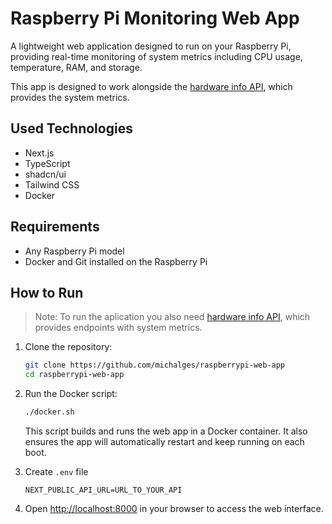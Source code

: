 # Raspberry Pi Monitoring Web App

A lightweight web application designed to run on your Raspberry Pi, providing real-time monitoring of system metrics including CPU usage, temperature, RAM, and storage.

This app is designed to work alongside the [hardware info API](https://github.com/michalges/raspberrypi-hardware-info-api), which provides the system metrics.

## Used Technologies

- Next.js
- TypeScript
- shadcn/ui
- Tailwind CSS
- Docker

## Requirements

- Any Raspberry Pi model
- Docker and Git installed on the Raspberry Pi

## How to Run

> Note: To run the aplication you also need [hardware info API](https://github.com/michalges/raspberrypi-hardware-info-api), which provides endpoints with system metrics.

1. Clone the repository:

    ```bash
    git clone https://github.com/michalges/raspberrypi-web-app
    cd raspberrypi-web-app
    ```

2. Run the Docker script:

    ```bash
    ./docker.sh
    ```

    This script builds and runs the web app in a Docker container. It also ensures the app will automatically restart and keep running on each boot.

3. Create `.env` file

    ```env
    NEXT_PUBLIC_API_URL=URL_TO_YOUR_API
    ```

4. Open [http://localhost:8000](http://localhost:8000) in your browser to access the web interface.
